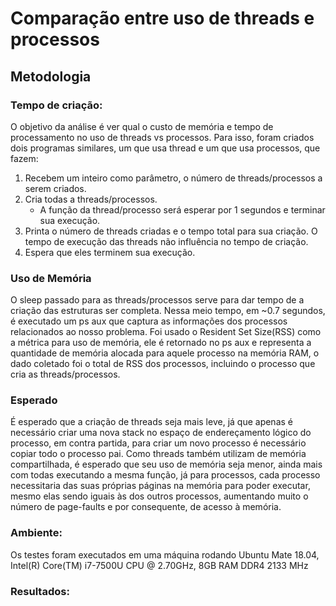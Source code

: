 # Comparação entre uso de threads e processos

## Metodologia 

### Tempo de criação: 

O objetivo da análise é ver qual o custo de memória e tempo de processamento no uso de threads vs processos. Para isso, foram criados dois programas similares, um que usa thread e um que usa processos, que fazem:

1. Recebem um inteiro como parâmetro, o número de threads/processos a serem criados.
2. Cria todas a threads/processos.
	- A função da thread/processo será esperar por 1 segundos e terminar sua execução.
3. Printa o número de threads criadas e o tempo total para sua criação. O tempo de execução das threads não influência no tempo de criação.
4. Espera que eles terminem sua execução.

### Uso de Memória

O sleep passado para as threads/processos serve para dar tempo de a criação das estruturas ser completa. Nessa meio tempo, em ~0.7 segundos, é executado um ps aux que captura as informações dos processos relacionados ao nosso problema. Foi usado o Resident Set Size(RSS) como a métrica para uso de memória, ele é retornado no ps aux e representa a quantidade de memória alocada para aquele processo na memória RAM, o dado coletado foi o total de RSS dos processos, incluindo o processo que cria as threads/processos.

### Esperado

É esperado que a criação de threads seja mais leve, já que apenas é necessário criar uma nova stack no espaço de endereçamento lógico do processo, em contra partida, para criar um novo processo é necessário copiar todo o processo pai. Como threads também utilizam de memória compartilhada, é esperado que seu uso de memória seja menor, ainda mais com todas executando a mesma função, já para processos, cada processo necessitaria das suas próprias páginas na memória para poder executar, mesmo elas sendo iguais às dos outros processos, aumentando muito o número de page-faults e por consequente, de acesso à memória.

### Ambiente:

Os testes foram executados em uma máquina rodando Ubuntu Mate 18.04, Intel(R) Core(TM) i7-7500U CPU @ 2.70GHz, 8GB RAM DDR4 2133 MHz

### Resultados: 